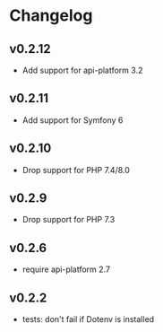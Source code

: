 # Changelog

## v0.2.12

* Add support for api-platform 3.2

## v0.2.11

* Add support for Symfony 6

## v0.2.10

* Drop support for PHP 7.4/8.0

## v0.2.9

* Drop support for PHP 7.3

## v0.2.6

* require api-platform 2.7

## v0.2.2

* tests: don't fail if Dotenv is installed
